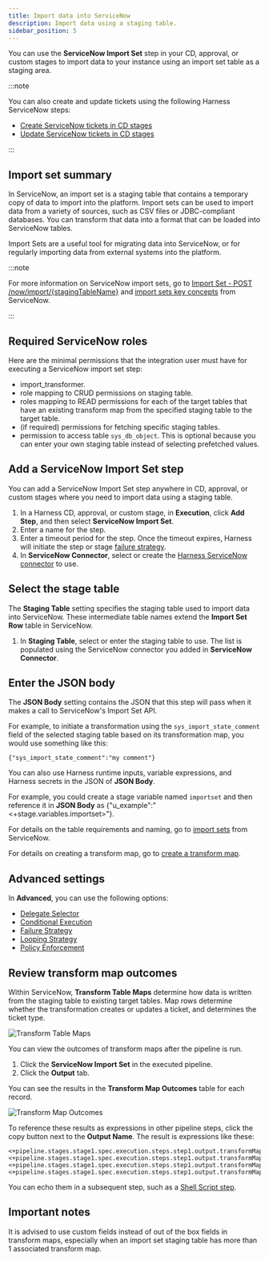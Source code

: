 ```yaml
---
title: Import data into ServiceNow
description: Import data using a staging table.
sidebar_position: 5
---
```


You can use the **ServiceNow Import Set** step in your CD, approval, or custom stages to import data to your instance using an import set table as a staging area.

:::note

You can also create and update tickets using the following Harness ServiceNow steps:

- [Create ServiceNow tickets in CD stages](/docs/continuous-delivery/x-platform-cd-features/cd-steps/ticketing-systems/create-service-now-tickets-in-cd-stages)
- [Update ServiceNow tickets in CD stages](/docs/continuous-delivery/x-platform-cd-features/cd-steps/ticketing-systems/update-service-now-tickets-in-cd-stages)

:::

## Import set summary

In ServiceNow, an import set is a staging table that contains a temporary copy of data to import into the platform. Import sets can be used to import data from a variety of sources, such as CSV files or JDBC-compliant databases. You can transform that data into a format that can be loaded into ServiceNow tables.

Import Sets are a useful tool for migrating data into ServiceNow, or for regularly importing data from external systems into the platform.

:::note

For more information on ServiceNow import sets, go to [Import Set - POST /now/import/\{stagingTableName}](https://docs.servicenow.com/bundle/quebec-application-development/page/integrate/inbound-rest/concept/c_ImportSetAPI.html#import-POST) and [import sets key concepts](https://docs.servicenow.com/en-US/bundle/tokyo-platform-administration/page/administer/import-sets/concept/c_ImportSetsKeyConcepts.html) from ServiceNow.

:::

## Required ServiceNow roles

Here are the minimal permissions that the integration user must have for executing a ServiceNow import set step:

- import_transformer.
- role mapping to CRUD permissions on staging table.
- roles mapping to READ permissions for each of the target tables that have an existing transform map from the specified staging table to the target table. 
- (if required) permissions for fetching specific staging tables.
- permission to access table `sys_db_object`. This is optional because you can enter your own staging table instead of selecting prefetched values.

## Add a ServiceNow Import Set step

You can add a ServiceNow Import Set step anywhere in CD, approval, or custom stages where you need to import data using a staging table.

1. In a Harness CD, approval, or custom stage, in **Execution**, click **Add Step**, and then select **ServiceNow Import Set**.
2. Enter a name for the step.
3. Enter a timeout period for the step. Once the timeout expires, Harness will initiate the step or stage [failure strategy](/docs/platform/pipelines/failure-handling/define-a-failure-strategy-on-stages-and-steps).
4. In **ServiceNow Connector**, select or create the [Harness ServiceNow connector](/docs/platform/connectors/ticketing-systems/connect-to-service-now) to use.

## Select the stage table

The **Staging Table** setting specifies the staging table used to import data into ServiceNow. These intermediate table names extend the **Import Set Row** table in ServiceNow. 

1. In **Staging Table**, select or enter the staging table to use. The list is populated using the ServiceNow connector you added in **ServiceNow Connector**.


## Enter the JSON body

The **JSON Body** setting contains the JSON that this step will pass when it makes a call to ServiceNow's Import Set API. 

For example, to initiate a transformation using the `sys_import_state_comment` field of the selected staging table based on its transformation map, you would use something like this:

```
{"sys_import_state_comment":"my comment"}
```

You can also use Harness runtime inputs, variable expressions, and Harness secrets in the JSON of **JSON Body**. 

For example, you could create a stage variable named `importset` and then reference it in **JSON Body** as \{"u_example":"\<+stage.variables.importset>"}.

For details on the table requirements and naming, go to [import sets](https://docs.servicenow.com/en-US/bundle/tokyo-platform-administration/page/administer/import-sets/reference/import-sets-landing-page.html) from ServiceNow.

For details on creating a transform map, go to [create a transform map](https://docs.servicenow.com/bundle/tokyo-platform-administration/page/script/server-scripting/task/t_CreateATransformMap.html). 

## Advanced settings

In **Advanced**, you can use the following options:

* [Delegate Selector](/docs/platform/delegates/manage-delegates/select-delegates-with-selectors)
* [Conditional Execution](/docs/platform/pipelines/w_pipeline-steps-reference/step-skip-condition-settings)
* [Failure Strategy](/docs/platform/pipelines/w_pipeline-steps-reference/step-failure-strategy-settings)
* [Looping Strategy](/docs/platform/pipelines/looping-strategies/looping-strategies-matrix-repeat-and-parallelism)
* [Policy Enforcement](/docs/platform/governance/policy-as-code/harness-governance-overview)

## Review transform map outcomes

Within ServiceNow, **Transform Table Maps** determine how data is written from the staging table to existing target tables. Map rows determine whether the transformation creates or updates a ticket, and determines the ticket type.

![Transform Table Maps](static/servicenow-transform-table.png)

You can view the outcomes of transform maps after the pipeline is run.

1. Click the **ServiceNow Import Set** in the executed pipeline.
2. Click the **Output** tab.

You can see the results in the **Transform Map Outcomes** table for each record.

![Transform Map Outcomes](static/servicenow-outputs.png)

To reference these results as expressions in other pipeline steps, click the copy button next to the **Output Name**. The result is expressions like these:

```
<+pipeline.stages.stage1.spec.execution.steps.step1.output.transformMapOutcomes[0].transformMap>
<+pipeline.stages.stage1.spec.execution.steps.step1.output.transformMapOutcomes[0].status>
<+pipeline.stages.stage1.spec.execution.steps.step1.output.transformMapOutcomes[1].transformMap>
<+pipeline.stages.stage1.spec.execution.steps.step1.output.transformMapOutcomes[1].status>
```

You can echo them in a subsequent step, such as a [Shell Script step](/docs/continuous-delivery/x-platform-cd-features/cd-steps/utilities/shell-script-step).

## Important notes

It is advised to use custom fields instead of out of the box fields in transform maps, especially when an import set staging table has more than 1 associated transform map.
